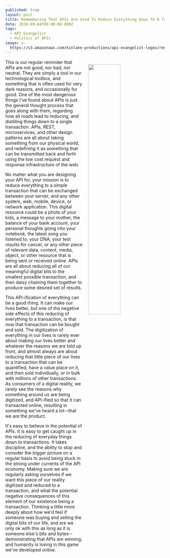 ```yaml
---
published: true
layout: post
title: Remembering That APIs Are Used To Reduce Everything Down To A Transaction
date: 2018-09-04T09:00:00.000Z
tags:
  - API Evangelist
  - Politics of APIs
image: >-
  https://s3.amazonaws.com/kinlane-productions/api-evangelist-logos/reduce+everything+to+a+transaction_tr.png
---
```

<p><img src="{{ page.image }}" width="45%" align="right" style="padding: 15px;" /></p>This is our regular reminder that APIs are not good, nor bad, nor neutral. They are simply a tool in our technological toolbox, and something that is often used for very dark reasons, and occasionally for good. One of the most dangerous things I've found about APIs is just the general thought process that goes along with them, regarding how all roads lead to reducing, and distilling things down to a single transaction. APIs, REST, microservices, and other design patterns are all about taking something from our physical world, and redefining it as something that can be transmitted back and forth using the low cost request and response infrastructure of the web.

No matter what you are designing your API for, your mission is to reduce everything to a simple transaction that can be exchanged between your server, and any other system, web, mobile, device, or network application. This digital resource could be a photo of your kids, a message to your mother, the balance of your bank account, your personal thoughts going into your notebook, the latest song you listened to, your DNA, your test results for cancer, or any other piece of relevant data, content, media, object, or other resource that is being sent or received online. APIs are all about reducing all of our meaningful digital bits to the smallest possible transaction, and then daisy chaining them together to produce some desired set of results.

This API-ification of everything can be a good thing. It can make our lives better, but one of the negative side effects of this reducing of everything to a transaction, is that now that transaction can be bought and sold. The digitization of everything in our lives is rarely ever about making our lives better and whatever the reasons we are told up front, and almost always are about reducing that little piece of our lives to a transaction that can be quantified, have a value place on it, and then sold individually, or in bulk with millions of other transactions. As consumers of a digital reality, we rarely see the reasons why something around us are being digitized, and API-ified so that it can transacted online, resulting in something we've heard a lot--that we are the product.

It's easy to believe in the potential of APIs. It is easy to get caught up in the reducing of everyday things down to transactions. It takes discipline, and the ability to stop and consider the bigger picture on a regular basis to avoid being stuck in the strong under currents of the API economy. Making sure we are regularly asking ourselves if we want this piece of our reality digitized and reduced to a transaction, and what the potential negative consequences of this element of our existence being a transaction. Thinking a little more deeply about how we'd feel if someone was buying and selling the digital bits of our life, and are we only ok with this as long as it is someone else's bits and bytes--demonstrating that APIs are winning, and humanity is losing in this game we've developed online.

